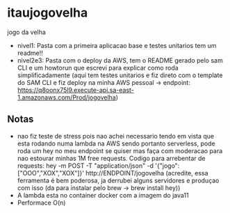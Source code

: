 # itaujogovelha
jogo da velha


* nivel1: Pasta com a primeira aplicacao base e testes unitarios tem um readme!!
* nivel2e3: Pasta com o deploy da AWS, tem o README gerado pelo sam CLI e um howtorun que escrevi para explicar como roda simplificadamente (aqui tem testes unitarios e fiz direto com o template do SAM CLI e fiz deploy na minha AWS pessoal -> endpoint: https://q8oonx75l9.execute-api.sa-east-1.amazonaws.com/Prod/jogovelha)

## Notas
* nao fiz teste de stress pois nao achei necessario tendo em vista que esta rodando numa lambda na AWS sendo portanto serverless, pode roda um hey no meu endpoint se quiser mas faça com moderacao para nao estourar minhas 1M free requests. Codigo para arrebentar de requests: hey -m POST -T "application/json" -d '{"jogo": ["OOO","XOX","XOX"]}' http://ENDPOINT/jogovelha (acredite, essa ferramenta é bem poderosa, ja derrubei alguns servidores e produçao com isso (da para instalar pelo brew -> brew install hey))
* A lambda esta no container docker com a imagem do java11
* Performace O(n)
